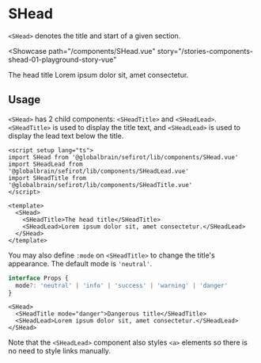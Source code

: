 <script setup lang="ts">
import SHead from 'sefirot/components/SHead.vue'
import SHeadLead from 'sefirot/components/SHeadLead.vue'
import SHeadTitle from 'sefirot/components/SHeadTitle.vue'
</script>

# SHead

`<SHead>` denotes the title and start of a given section.

<Showcase
  path="/components/SHead.vue"
  story="/stories-components-shead-01-playground-story-vue"
>
  <SHead>
    <SHeadTitle>The head title</SHeadTitle>
    <SHeadLead>Lorem ipsum dolor sit, amet consectetur.</SHeadLead>
  </SHead>
</Showcase>

## Usage

`<SHead>` has 2 child components: `<SHeadTitle>` and `<SHeadLead>`. `<SHeadTitle>` is used to display the title text, and `<SHeadLead>` is used to display the lead text below the title.

```vue
<script setup lang="ts">
import SHead from '@globalbrain/sefirot/lib/components/SHead.vue'
import SHeadLead from '@globalbrain/sefirot/lib/components/SHeadLead.vue'
import SHeadTitle from '@globalbrain/sefirot/lib/components/SHeadTitle.vue'
</script>

<template>
  <SHead>
    <SHeadTitle>The head title</SHeadTitle>
    <SHeadLead>Lorem ipsum dolor sit, amet consectetur.</SHeadLead>
  </SHead>
</template>
```

You may also define `:mode` on `<SHeadTitle>` to change the title's appearance. The default mode is `'neutral'`.

```ts
interface Props {
  mode?: 'neutral' | 'info' | 'success' | 'warning' | 'danger'
}
```

```vue-html
<SHead>
  <SHeadTitle mode="danger">Dangerous title</SHeadTitle>
  <SHeadLead>Lorem ipsum dolor sit, amet consectetur.</SHeadLead>
</SHead>
```

Note that the `<SHeadLead>` component also styles `<a>` elements so there is no need to style links manually.

